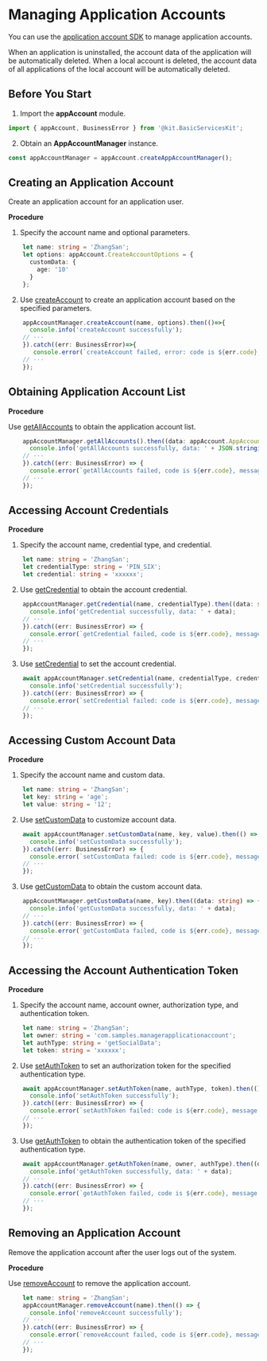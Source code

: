 # Managing Application Accounts

<!--Kit: Basic Services Kit-->
<!--Subsystem: Account-->
<!--Owner: @steven-q-->
<!--Designer: @JiDong-CS1-->
<!--Tester: @zhaimengchao-->
<!--Adviser: @zengyawen-->

You can use the [application account SDK](../../reference/apis-basic-services-kit/js-apis-appAccount.md) to manage application accounts.

When an application is uninstalled, the account data of the application will be automatically deleted. When a local account is deleted, the account data of all applications of the local account will be automatically deleted.

## Before You Start

1. Import the **appAccount** module.

   <!-- @[import_the_application_account_module](https://gitcode.com/openharmony/applications_app_samples/blob/master/code/DocsSample/Account/ManagerApplicationAccount/entry/src/main/ets/pages/Index.ets) -->

``` TypeScript
import { appAccount, BusinessError } from '@kit.BasicServicesKit';
```


2. Obtain an **AppAccountManager** instance.

   <!-- @[obtain_the_instance_object_of_the_application_account](https://gitcode.com/openharmony/applications_app_samples/blob/master/code/DocsSample/Account/ManagerApplicationAccount/entry/src/main/ets/pages/Index.ets) -->

``` TypeScript
const appAccountManager = appAccount.createAppAccountManager();
```


## Creating an Application Account

Create an application account for an application user.

**Procedure**

1. Specify the account name and optional parameters.

    <!-- @[parameter_preparation](https://gitcode.com/openharmony/applications_app_samples/blob/master/code/DocsSample/Account/ManagerApplicationAccount/entry/src/main/ets/pages/Index.ets) -->

``` TypeScript
    let name: string = 'ZhangSan';
    let options: appAccount.CreateAccountOptions = {
      customData: {
        age: '10'
      }
    };
```


2. Use [createAccount](../../reference/apis-basic-services-kit/js-apis-appAccount.md#createaccount9) to create an application account based on the specified parameters.

   <!-- @[create_an_app_account_based_on_the_name_and_options](https://gitcode.com/openharmony/applications_app_samples/blob/master/code/DocsSample/Account/ManagerApplicationAccount/entry/src/main/ets/pages/Index.ets) -->

``` TypeScript
    appAccountManager.createAccount(name, options).then(()=>{
      console.info('createAccount successfully');
	// ···
    }).catch((err: BusinessError)=>{
       console.error(`createAccount failed, error: code is ${err.code}, message is ${err.message}`);
	// ···
    });
```


## Obtaining Application Account List

**Procedure**


Use [getAllAccounts](../../reference/apis-basic-services-kit/js-apis-appAccount.md#getallaccounts9) to obtain the application account list.

   <!-- @[query_the_account_list](https://gitcode.com/openharmony/applications_app_samples/blob/master/code/DocsSample/Account/ManagerApplicationAccount/entry/src/main/ets/pages/Index.ets) -->

``` TypeScript
    appAccountManager.getAllAccounts().then((data: appAccount.AppAccountInfo[]) => {
      console.info('getAllAccounts successfully, data: ' + JSON.stringify(data));
	// ···
    }).catch((err: BusinessError) => {
      console.error(`getAllAccounts failed, code is ${err.code}, message is ${err.message}`);
	// ···
    });
```


## Accessing Account Credentials

**Procedure**

1. Specify the account name, credential type, and credential.

   <!-- @[prepare_parameters_to_specify_the_account_name_credential_type_and_credential](https://gitcode.com/openharmony/applications_app_samples/blob/master/code/DocsSample/Account/ManagerApplicationAccount/entry/src/main/ets/pages/Index.ets) -->

``` TypeScript
    let name: string = 'ZhangSan';
    let credentialType: string = 'PIN_SIX';
    let credential: string = 'xxxxxx';
```


2. Use [getCredential](../../reference/apis-basic-services-kit/js-apis-appAccount.md#getcredential9) to obtain the account credential.

   <!-- @[obtain_the_credentials_for_your_account](https://gitcode.com/openharmony/applications_app_samples/blob/master/code/DocsSample/Account/ManagerApplicationAccount/entry/src/main/ets/pages/Index.ets) -->

``` TypeScript
    appAccountManager.getCredential(name, credentialType).then((data: string) => {
      console.info('getCredential successfully, data: ' + data);
	// ···
    }).catch((err: BusinessError) => {
      console.error(`getCredential failed, code is ${err.code}, message is ${err.message}`);
	// ···
    });
```


3. Use [setCredential](../../reference/apis-basic-services-kit/js-apis-appAccount.md#setcredential9) to set the account credential.

   <!-- @[set_the_credentials_for_your_account](https://gitcode.com/openharmony/applications_app_samples/blob/master/code/DocsSample/Account/ManagerApplicationAccount/entry/src/main/ets/pages/Index.ets) -->

``` TypeScript
    await appAccountManager.setCredential(name, credentialType, credential).then(() => {
      console.info('setCredential successfully');
    }).catch((err: BusinessError) => {
      console.error(`setCredential failed: code is ${err.code}, message is ${err.message}`);
	// ···
    });
```


## Accessing Custom Account Data

**Procedure**

1. Specify the account name and custom data.

   <!-- @[prepare_parameters_specify_the_account_name_and_custom_key_values](https://gitcode.com/openharmony/applications_app_samples/blob/master/code/DocsSample/Account/ManagerApplicationAccount/entry/src/main/ets/pages/Index.ets) -->

``` TypeScript
    let name: string = 'ZhangSan';
    let key: string = 'age';
    let value: string = '12';
```


2. Use [setCustomData](../../reference/apis-basic-services-kit/js-apis-appAccount.md#setcustomdata9) to customize account data.

   <!-- @[set_up_custom_data_for_your_account](https://gitcode.com/openharmony/applications_app_samples/blob/master/code/DocsSample/Account/ManagerApplicationAccount/entry/src/main/ets/pages/Index.ets) -->

``` TypeScript
    await appAccountManager.setCustomData(name, key, value).then(() => {
      console.info('setCustomData successfully');
    }).catch((err: BusinessError) => {
      console.error(`setCustomData failed: code is ${err.code}, message is ${err.message}`);
	// ···
    });
```


3. Use [getCustomData](../../reference/apis-basic-services-kit/js-apis-appAccount.md#getcustomdata9) to obtain the custom account data.

   <!-- @[obtain_the_custom_data_of_the_account](https://gitcode.com/openharmony/applications_app_samples/blob/master/code/DocsSample/Account/ManagerApplicationAccount/entry/src/main/ets/pages/Index.ets) -->

``` TypeScript
    appAccountManager.getCustomData(name, key).then((data: string) => {
      console.info('getCustomData successfully, data: ' + data);
	// ···
    }).catch((err: BusinessError) => {
      console.error(`getCustomData failed, code is ${err.code}, message is ${err.message}`);
	// ···
    });
```


## Accessing the Account Authentication Token

**Procedure**

1. Specify the account name, account owner, authorization type, and authentication token.

   <!-- @[prepare_parameters_to_specify_the_account_name_account_owner_authorization_type_and_authorization_token](https://gitcode.com/openharmony/applications_app_samples/blob/master/code/DocsSample/Account/ManagerApplicationAccount/entry/src/main/ets/pages/Index.ets) -->

``` TypeScript
    let name: string = 'ZhangSan';
    let owner: string = 'com.samples.managerapplicationaccount';
    let authType: string = 'getSocialData';
    let token: string = 'xxxxxx';
```


2. Use [setAuthToken](../../reference/apis-basic-services-kit/js-apis-appAccount.md#setauthtoken9) to set an authorization token for the specified authentication type.

   <!-- @[set_the_authorization_token_for_the_specified_authorization_type](https://gitcode.com/openharmony/applications_app_samples/blob/master/code/DocsSample/Account/ManagerApplicationAccount/entry/src/main/ets/pages/Index.ets) -->

``` TypeScript
    await appAccountManager.setAuthToken(name, authType, token).then(() => {
      console.info('setAuthToken successfully');
    }).catch((err: BusinessError) => {
      console.error(`setAuthToken failed: code is ${err.code}, message is ${err.message}`);
	// ···
    });
```


3. Use [getAuthToken](../../reference/apis-basic-services-kit/js-apis-appAccount.md#getauthtoken9) to obtain the authentication token of the specified authentication type.

   <!-- @[obtain_an_authorization_token_for_the_specified_authorization_type](https://gitcode.com/openharmony/applications_app_samples/blob/master/code/DocsSample/Account/ManagerApplicationAccount/entry/src/main/ets/pages/Index.ets) -->

``` TypeScript
    await appAccountManager.getAuthToken(name, owner, authType).then((data: string) => {
      console.info('getAuthToken successfully, data: ' + data);
	// ···
    }).catch((err: BusinessError) => {
      console.error(`getAuthToken failed, code is ${err.code}, message is ${err.message}`);
	// ···
    });
```


## Removing an Application Account

Remove the application account after the user logs out of the system.

**Procedure**

Use [removeAccount](../../reference/apis-basic-services-kit/js-apis-appAccount.md#removeaccount9) to remove the application account.

   <!-- @[delete_account](https://gitcode.com/openharmony/applications_app_samples/blob/master/code/DocsSample/Account/ManagerApplicationAccount/entry/src/main/ets/pages/Index.ets) -->

``` TypeScript
    let name: string = 'ZhangSan';
    appAccountManager.removeAccount(name).then(() => {
      console.info('removeAccount successfully');
	// ···
    }).catch((err: BusinessError) => {
      console.error(`removeAccount failed, code is ${err.code}, message is ${err.message}`);
	// ···
    });
```


<!--RP1-->
<!--RP1End-->
